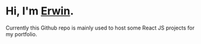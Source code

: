 # Hi, I'm [Erwin](https://3rwin.nl).

Currently this Github repo is mainly used to host some React JS projects for my portfolio.
